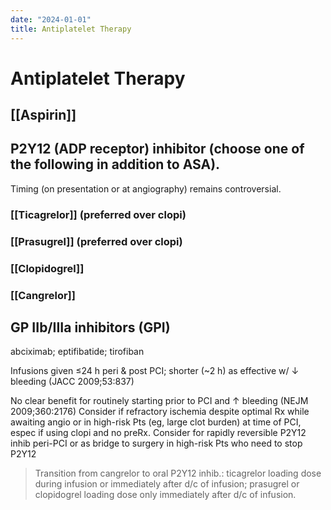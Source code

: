 ```yaml
---
date: "2024-01-01"
title: Antiplatelet Therapy
---
```


# Antiplatelet Therapy

## [[Aspirin]]
## P2Y12 (ADP receptor) inhibitor (choose one of the following in addition to ASA).
Timing (on presentation or at angiography) remains controversial.
### [[Ticagrelor]] (preferred over clopi)
### [[Prasugrel]] (preferred over clopi)
### [[Clopidogrel]]
### [[Cangrelor]]
## GP IIb/IIIa inhibitors (GPI)
abciximab; eptifibatide; tirofiban

Infusions given ≤24 h peri & post PCI; shorter (~2 h) as effective w/ ↓ bleeding (JACC 2009;53:837)

No clear benefit for routinely starting prior to PCI and ↑ bleeding (NEJM 2009;360:2176)
Consider if refractory ischemia despite optimal Rx while awaiting angio or in high-risk Pts (eg, large clot burden) at time of PCI, espec if using clopi and no preRx.
Consider for rapidly reversible P2Y12 inhib peri-PCI or as bridge to surgery in high-risk Pts who need to stop P2Y12

> Transition from cangrelor to oral P2Y12 inhib.: ticagrelor loading dose during infusion or immediately after d/c of infusion; prasugrel or clopidogrel loading dose only immediately after d/c of infusion.
